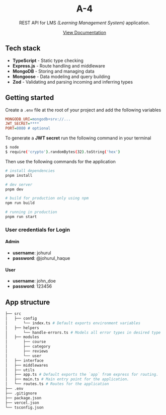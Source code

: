 <h1 align="center">
  A-4
</h1>

<p align="center">
 REST API for LMS <i>(Learning Management System)</i> application.
</p>

<div align="center">
  <a href="https://documenter.getpostman.com/view/28307598/2s9YkuZyeF">View Documentation</a>
</div>

## Tech stack
- **TypeScript** - Static type checking
- **Express.js** - Route handling and middleware
- **MongoDB** - Storing and managing data
- **Mongoose** - Data modeling and query building
- **Zod** - Validating and parsing incoming and inferring types

## Getting started
Create a `.env` file at the root of your project and add the following variables

```ini
MONGODB_URI=mongodb+srv://...
JWT_SECRET=****
PORT=8080 # optional
```
To generate a **JWT secret** run the following command in your terminal
```bash
$ node
$ require('crypto').randomBytes(32).toString('hex')
```

Then use the following commands for the application

```bash
# install dependencies
pnpm install

# dev server
pnpm dev

# build for production only using npm
npm run build

# running in production
pnpm run start
```

### User credentials for Login

#### Admin
  - **username**: johurul
  - **password**: @johurul_haque

#### User
  - **username**: john_doe
  - **password**: 123456

## App structure

```bash
├── src
│   ├── config
│       └── index.ts # Default exports environment variables
│   ├── helpers
│       └── handle-errors.ts # Models all error types in desired type
│   ├── modules
│       ├── course
│       ├── category
│       ├── reviews
│       └── user
│   ├── interface
│   ├── middlewares
│   ├── utils
│   ├── app.ts # Default exports the `app` from express for routing.  
│   ├── main.ts # Main entry point for the application.
│   └── routes.ts # Routes for the application 
├── .env
├── .gitignore
├── package.json
├── vercel.json
└── tsconfig.json
```
